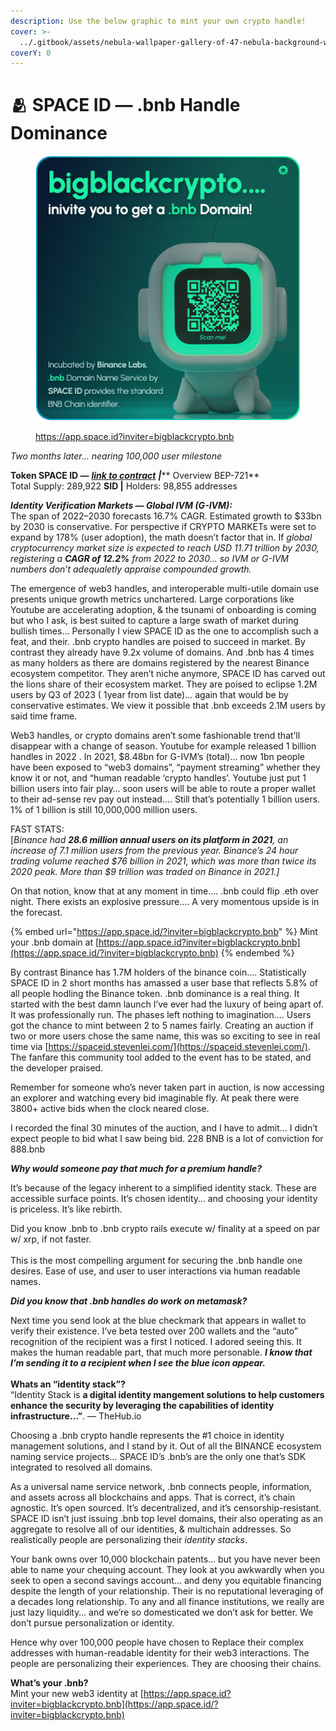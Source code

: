 ```yaml
---
description: Use the below graphic to mint your own crypto handle!
cover: >-
  ../.gitbook/assets/nebula-wallpaper-gallery-of-47-nebula-background-wallpaper-gg-yan-lt47o5qub95qmqkx.jpeg
coverY: 0
---
```


# 🫂 SPACE ID — .bnb Handle Dominance

<figure><img src="../.gitbook/assets/bnb referral.png" alt=""><figcaption><p><a href="https://app.space.id/?inviter=bigblackcrypto.bnb">https://app.space.id?inviter=bigblackcrypto.bnb</a></p></figcaption></figure>

_Two months later… nearing 100,000 user milestone_

**Token SPACE ID —** [_**link to contract**_](https://bscscan.com/token/0xe3b1d32e43ce8d658368e2cbff95d57ef39be8a6) _**|**_** Overview BEP-721**\
Total Supply: 289,922 **SID |** Holders: 98,855 addresses

_**Identity Verification Markets — Global IVM (G-IVM):**_\
The span of 2022–2030 forecasts 16.7% CAGR. Estimated growth to $33bn by 2030 is conservative. For perspective if CRYPTO MARKETs were set to expand by 178% (user adoption), the math doesn’t factor that in. If _global cryptocurrency market size is expected to reach USD 11.71 trillion by 2030, registering a **CAGR of 12.2%** from 2022 to 2030… so IVM or G-IVM numbers don’t adequaletly appraise compounded growth._

The emergence of web3 handles, and interoperable multi-utile domain use presents unique growth metrics unchartered. Large corporations like Youtube are accelerating adoption, & the tsunami of onboarding is coming but who I ask, is best suited to capture a large swath of market during bullish times… Personally I view SPACE ID as the one to accomplish such a feat, and their. .bnb crypto handles are poised to succeed in market. By contrast they already have 9.2x volume of domains. And .bnb has 4 times as many holders as there are domains registered by the nearest Binance ecosystem competitor. They aren’t niche anymore, SPACE ID has carved out the lions share of their ecosystem market. They are poised to eclipse 1.2M users by Q3 of 2023 ( 1year from list date)… again that would be by conservative estimates. We view it possible that .bnb exceeds 2.1M users by said time frame.

Web3 handles, or crypto domains aren’t some fashionable trend that’ll disappear with a change of season. Youtube for example released 1 billion handles in 2022 . In 2021, $8.48bn for G-IVM’s (total)… now 1bn people have been exposed to “web3 domains”, “payment streaming” whether they know it or not, and “human readable ‘crypto handles’. Youtube just put 1 billion users into fair play… soon users will be able to route a proper wallet to their ad-sense rev pay out instead…. Still that’s potentially 1 billion users. 1% of 1 billion is still 10,000,000 million users.

FAST STATS:\
\[_Binance had **28.6 million annual users on its platform in 2021**, an increase of 7.1 million users from the previous year. Binance’s 24 hour trading volume reached $76 billion in 2021, which was more than twice its 2020 peak. More than $9 trillion was traded on Binance in 2021.]_

On that notion, know that at any moment in time…. .bnb could flip .eth over night. There exists an explosive pressure…. A very momentous upside is in the forecast.

{% embed url="https://app.space.id/?inviter=bigblackcrypto.bnb" %}
Mint your .bnb domain at [https://app.space.id?inviter=bigblackcrypto.bnb](https://app.space.id/?inviter=bigblackcrypto.bnb)
{% endembed %}

By contrast Binance has 1.7M holders of the binance coin…. Statistically SPACE ID in 2 short months has amassed a user base that reflects 5.8% of all people hodling the Binance token. .bnb dominance is a real thing. It started with the best damn launch I’ve ever had the luxury of being apart of. It was professionally run. The phases left nothing to imagination…. Users got the chance to mint between 2 to 5 names fairly. Creating an auction if two or more users chose the same name, this was so exciting to see in real time via [https://spaceid.stevenlei.com/](https://spaceid.stevenlei.com/). The fanfare this community tool added to the event has to be stated, and the developer praised.

Remember for someone who’s never taken part in auction, is now accessing an explorer and watching every bid imaginable fly. At peak there were 3800+ active bids when the clock neared close.

I recorded the final 30 minutes of the auction, and I have to admit… I didn’t expect people to bid what I saw being bid. 228 BNB is a lot of conviction for 888.bnb

_**Why would someone pay that much for a premium handle?**_

It’s because of the legacy inherent to a simplified identity stack. These are accessible surface points. It’s chosen identity… and choosing your identity is priceless. It’s like rebirth.

Did you know .bnb to .bnb crypto rails execute w/ finality at a speed on par w/ xrp, if not faster.\
\
This is the most compelling argument for securing the .bnb handle one desires. Ease of use, and user to user interactions via human readable names.

_**Did you know that .bnb handles do work on metamask?**_

Next time you send look at the blue checkmark that appears in wallet to verify their existence. I’ve beta tested over 200 wallets and the “auto” recognition of the recipient was a first I noticed. I adored seeing this. It makes the human readable part, that much more personable. _**I know that I’m sending it to a recipient when I see the blue icon appear.**_\
\
**Whats an “identity stack”?**\
“Identity Stack is **a digital identity mangement solutions to help customers enhance the security by leveraging the capabilities of identity infrastructure…”**. — TheHub.io

Choosing a .bnb crypto handle represents the #1 choice in identity management solutions, and I stand by it. Out of all the BINANCE ecosystem naming service projects… SPACE ID’s .bnb’s are the only one that’s SDK integrated to resolved all domains.

As a universal name service network, .bnb connects people, information, and assets across all blockchains and apps. That is correct, it’s chain agnostic. It’s open sourced. It’s decentralized, and it’s censorship-resistant. SPACE ID isn’t just issuing .bnb top level domains, their also operating as an aggregate to resolve all of our identities, & multichain addresses. So realistically people are personalizing their _identity stacks_.

Your bank owns over 10,000 blockchain patents… but you have never been able to name your chequing account. They look at you awkwardly when you seek to open a second savings account… and deny you equitable financing despite the length of your relationship. Their is no reputational leveraging of a decades long relationship. To any and all finance institutions, we really are just lazy liquidity… and we’re so domesticated we don’t ask for better. We don’t pursue personalization or identity.

Hence why over 100,000 people have chosen to Replace their complex addresses with human-readable identity for their web3 interactions. The people are personalizing their experiences. They are choosing their chains.

**What’s your .bnb?**\
Mint your new web3 identity at [https://app.space.id?inviter=bigblackcrypto.bnb](https://app.space.id/?inviter=bigblackcrypto.bnb)
